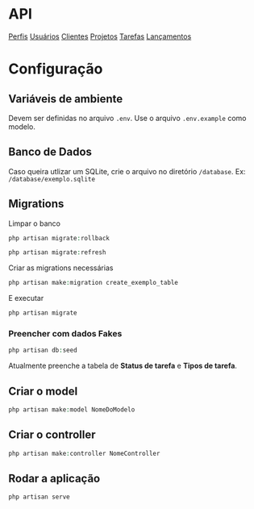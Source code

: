 # API
[Perfis](perfis.md)
[Usuários](usuarios.md)
[Clientes](clientes.md)
[Projetos](projetos.md)
[Tarefas](tarefas.md)
[Lançamentos](lancamentos.md)

# Configuração

## Variáveis de ambiente
Devem ser definidas no arquivo ```.env```.
Use o arquivo ```.env.example``` como modelo.

## Banco de Dados
Caso queira utlizar um SQLite, crie o arquivo no diretório ```/database```.
Ex: ```/database/exemplo.sqlite```

## Migrations

Limpar o banco

```php
php artisan migrate:rollback

php artisan migrate:refresh
```

Criar as migrations necessárias

```php
php artisan make:migration create_exemplo_table
```

E executar

```php
php artisan migrate
```


### Preencher com dados Fakes

```php
php artisan db:seed
```
Atualmente preenche a tabela de **Status de tarefa** e **Tipos de tarefa**.

## Criar o model

```php
php artisan make:model NomeDoModelo
```

## Criar o controller

```php
php artisan make:controller NomeController
```

## Rodar a aplicação
```php
php artisan serve
```